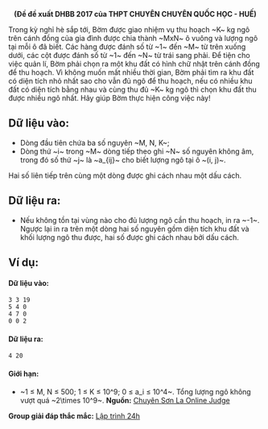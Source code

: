 **<center>(Đề đề xuất DHBB 2017 của THPT CHUYÊN CHUYÊN QUỐC HỌC - HUẾ)</center>**

Trong kỳ nghỉ hè sắp tới, Bờm được giao nhiệm vụ thu hoạch ~K~ kg ngô trên cánh đồng của gia đình được chia thành ~MxN~ ô vuông và lượng ngô tại mỗi ô đã biết. Các hàng được đánh số từ ~1~ đến ~M~ từ trên xuống dưới, các cột được đánh số từ ~1~ đến ~N~ từ trái sang phải. Để tiện cho việc quản lí, Bờm phải chọn ra một khu đất có hình chữ nhật trên cánh đồng để thu hoạch. Vì không muốn mất nhiều thời gian, Bờm phải tìm ra khu đất có diện tích nhỏ nhất sao cho vẫn đủ ngô để thu hoạch, nếu có nhiều khu đất có diện tích bằng nhau và cùng thu đủ ~K~ kg ngô thì chọn khu đất thu được nhiều ngô nhất. Hãy giúp Bờm thực hiện công việc này!

## Dữ liệu vào:
- Dòng đầu tiên chứa ba số nguyên ~M, N, K~;
- Dòng thứ ~i~ trong ~M~ dòng tiếp theo ghi ~N~ số nguyên không âm, trong đó số thứ ~j~ là ~a_{ij}~ cho biết lượng ngô tại ô ~(i, j)~.

Hai số liên tiếp trên cùng một dòng được ghi cách nhau một dấu cách.

## Dữ liệu ra:
- Nếu không tồn tại vùng nào cho đủ lượng ngô cần thu hoạch, in ra ~-1~. Ngược lại in ra trên một dòng hai số nguyên gồm diện tích khu đất và khối lượng ngô thu được, hai số được ghi cách nhau bởi dấu cách.

## Ví dụ:
#### Dữ liệu vào:
```
3 3 19
5 4 0
4 7 0
0 0 2
```

#### Dữ liệu ra:
```
4 20
```

#### Giới hạn:
- ~1 ≤ M, N ≤ 500; 1 ≤ K ≤ 10^9; 0 ≤ a_i ≤ 10^4~. Tổng lượng ngô không vượt quá ~2\times 10^9~.
**Nguồn:** [Chuyên Sơn La Online Judge](http://csloj.ddns.net/)

**Group giải đáp thắc mắc:** [Lập trình 24h](https://www.facebook.com/groups/1386904321519984)